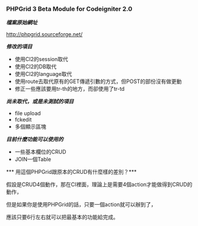 ### PHPGrid 3 Beta Module for Codeigniter 2.0

***檔案原始網址***

<http://phpgrid.sourceforge.net/>

***修改的項目***

- 使用CI2的session取代
- 使用CI2的DB取代
- 使用CI2的language取代
- 使用route去取代原有的GET傳遞引數的方式，但POST的部份沒有做更動
- 修正一些應該要用tr-th的地方，而卻使用了tr-td

***尚未取代，或是未測試的項目***

- file upload
- fckedit
- 多個顯示區塊

***目前什麼功能可以使用的***

- 一些基本欄位的CRUD
- JOIN一個Table

*** 用這個PHPGrid跟原本的CRUD有什麼樣的差別？***

假設是CRUD4個動作，那在CI裡面，理論上是需要4個action才能做得到CRUD的動作，

但是如果你是使用PHPGrid的話，只要一個action就可以辦到了，

應該只要6行左右就可以把最基本的功能給完成。
